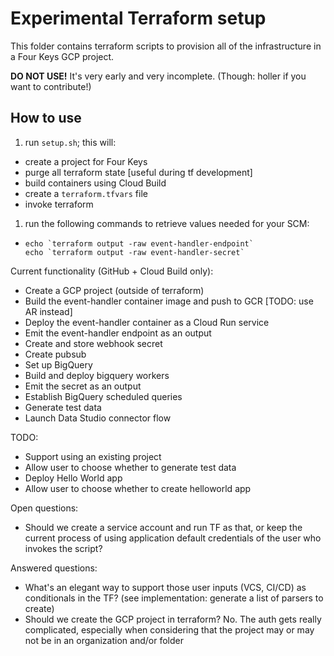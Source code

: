 # Experimental Terraform setup

This folder contains terraform scripts to provision all of the infrastructure in a Four Keys GCP project. 

**DO NOT USE!** It's very early and very incomplete. (Though: holler if you want to contribute!)

## How to use
1. run `setup.sh`; this will:
  * create a project for Four Keys
  * purge all terraform state [useful during tf development]
  * build containers using Cloud Build
  * create a `terraform.tfvars` file
  * invoke terraform
1. run the following commands to retrieve values needed for your SCM:
  * ```
    echo `terraform output -raw event-handler-endpoint`
    echo `terraform output -raw event-handler-secret`
    ```


Current functionality (GitHub + Cloud Build only):
- Create a GCP project (outside of terraform)
- Build the event-handler container image and push to GCR [TODO: use AR instead]
- Deploy the event-handler container as a Cloud Run service
- Emit the event-handler endpoint as an output
- Create and store webhook secret
- Create pubsub
- Set up BigQuery
- Build and deploy bigquery workers
- Emit the secret as an output
- Establish BigQuery scheduled queries
- Generate test data
- Launch Data Studio connector flow

TODO:
- Support using an existing project
- Allow user to choose whether to generate test data
- Deploy Hello World app
- Allow user to choose whether to create helloworld app

Open questions:
- Should we create a service account and run TF as that, or keep the current process of using application default credentials of the user who invokes the script?

Answered questions:
- What's an elegant way to support those user inputs (VCS, CI/CD) as conditionals in the TF? (see implementation: generate a list of parsers to create)
- Should we create the GCP project in terraform? No. The auth gets really complicated, especially when considering that the project may or may not be in an organization and/or folder